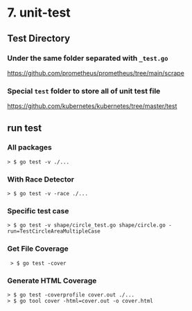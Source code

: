 # 7. unit-test
## Test Directory
### Under the same folder separated with `_test.go`
https://github.com/prometheus/prometheus/tree/main/scrape

### Special `test` folder to store all of unit test file
https://github.com/kubernetes/kubernetes/tree/master/test

## run test 
### All packages
```> $ go test -v ./...```

### With Race Detector 
```> $ go test -v -race ./...```

### Specific test case
```> $ go test -v shape/circle_test.go shape/circle.go -run=TestCircleAreaMultipleCase```

### Get File Coverage
``` > $ go test -cover```

### Generate HTML Coverage
``` 
> $ go test -coverprofile cover.out ./...
> $ go tool cover -html=cover.out -o cover.html
```
